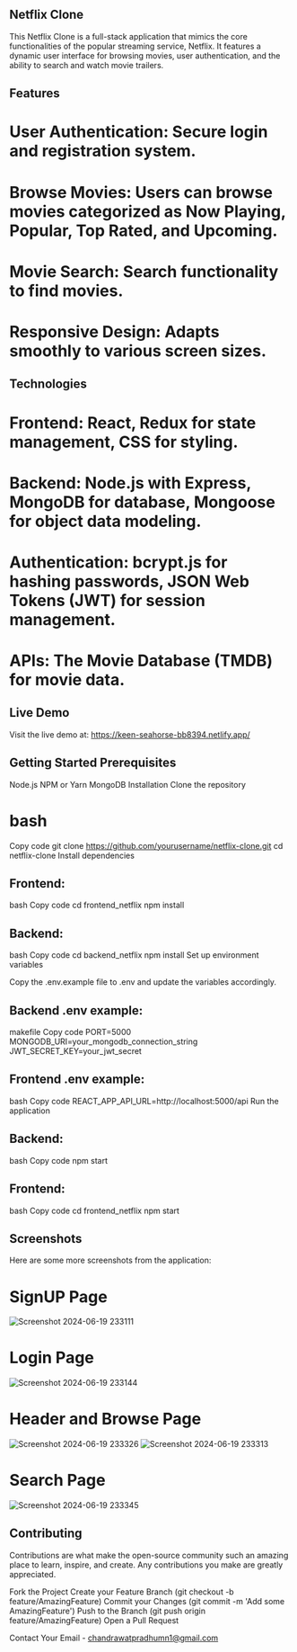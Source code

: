 ## Netflix Clone
This Netflix Clone is a full-stack application that mimics the core functionalities of the popular streaming service, Netflix. It features a dynamic user interface for browsing movies, user authentication, and the ability to search and watch movie trailers.

## Features
# User Authentication: Secure login and registration system.
# Browse Movies: Users can browse movies categorized as Now Playing, Popular, Top Rated, and Upcoming.
# Movie Search: Search functionality to find movies.
# Responsive Design: Adapts smoothly to various screen sizes.

## Technologies
# Frontend: React, Redux for state management, CSS for styling.
# Backend: Node.js with Express, MongoDB for database, Mongoose for object data modeling.
# Authentication: bcrypt.js for hashing passwords, JSON Web Tokens (JWT) for session management.
# APIs: The Movie Database (TMDB) for movie data.

## Live Demo
Visit the live demo at: https://keen-seahorse-bb8394.netlify.app/

## Getting Started Prerequisites
Node.js
NPM or Yarn
MongoDB
Installation
Clone the repository

# bash
Copy code
git clone https://github.com/yourusername/netflix-clone.git
cd netflix-clone
Install dependencies

## Frontend:

bash
Copy code
cd frontend_netflix
npm install

## Backend:

bash
Copy code
cd backend_netflix
npm install
Set up environment variables

Copy the .env.example file to .env and update the variables accordingly.

## Backend .env example:

makefile
Copy code
PORT=5000
MONGODB_URI=your_mongodb_connection_string
JWT_SECRET_KEY=your_jwt_secret

## Frontend .env example:

bash
Copy code
REACT_APP_API_URL=http://localhost:5000/api
Run the application

## Backend:

bash
Copy code
npm start

## Frontend:

bash
Copy code
cd frontend_netflix
npm start

## Screenshots
Here are some more screenshots from the application:
# SignUP Page
![Screenshot 2024-06-19 233111](https://github.com/PradhumnChandrawat/Netflix-clone-Geekathon/assets/133633873/5e3ca515-a3aa-461b-8e42-1443fa780f64)

# Login Page
![Screenshot 2024-06-19 233144](https://github.com/PradhumnChandrawat/Netflix-clone-Geekathon/assets/133633873/e2cd56e6-1d3d-476a-a27c-dd09cb47108e)

# Header and Browse Page 
![Screenshot 2024-06-19 233326](https://github.com/PradhumnChandrawat/Netflix-clone-Geekathon/assets/133633873/f0f9cd90-9951-45df-8361-518dbe2f24db)
![Screenshot 2024-06-19 233313](https://github.com/PradhumnChandrawat/Netflix-clone-Geekathon/assets/133633873/a4d05760-15b6-47f3-a1f0-860652bec211)

# Search Page 
![Screenshot 2024-06-19 233345](https://github.com/PradhumnChandrawat/Netflix-clone-Geekathon/assets/133633873/09d37f33-5137-4df0-a09f-04c9729b301f)

## Contributing
Contributions are what make the open-source community such an amazing place to learn, inspire, and create. Any contributions you make are greatly appreciated.

Fork the Project
Create your Feature Branch (git checkout -b feature/AmazingFeature)
Commit your Changes (git commit -m 'Add some AmazingFeature')
Push to the Branch (git push origin feature/AmazingFeature)
Open a Pull Request

Contact
Your Email - chandrawatpradhumn1@gmail.com
